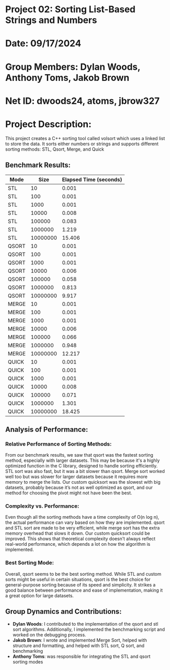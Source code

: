 # Project 02: Sorting List-Based Strings and Numbers
# Date: 09/17/2024
# Group Members: Dylan Woods, Anthony Toms, Jakob Brown
# Net ID: dwoods24, atoms, jbrow327
# Project Description:
This project creates a C++ sorting tool called volsort which uses a linked
list to store the data. It sorts either numbers or strings and supports different sorting methods: STL, Qsort, Merge, and Quick

## Benchmark Results:

| Mode    | Size       | Elapsed Time (seconds)  |
|---------|------------|-------------------------|
| STL     | 10         | 0.001                   | 
| STL     | 100        | 0.001                   | 
| STL     | 1000       | 0.001                   | 
| STL     | 10000      | 0.008                   | 
| STL     | 100000     | 0.083                   | 
| STL     | 1000000    | 1.219                   | 
| STL     | 10000000   | 15.406                  |
| QSORT   | 10         | 0.001                   | 
| QSORT   | 100        | 0.001                   | 
| QSORT   | 1000       | 0.001                   | 
| QSORT   | 10000      | 0.006                   | 
| QSORT   | 100000     | 0.058                   | 
| QSORT   | 1000000    | 0.813                   | 
| QSORT   | 10000000   | 9.917                   |
| MERGE   | 10         | 0.001                   | 
| MERGE   | 100        | 0.001                   | 
| MERGE   | 1000       | 0.001                   | 
| MERGE   | 10000      | 0.006                   | 
| MERGE   | 100000     | 0.066                   | 
| MERGE   | 1000000    | 0.948                   | 
| MERGE   | 10000000   | 12.217                  |
| QUICK   | 10         | 0.001                   | 
| QUICK   | 100        | 0.001                   | 
| QUICK   | 1000       | 0.001                   | 
| QUICK   | 10000      | 0.008                   | 
| QUICK   | 100000     | 0.071                   | 
| QUICK   | 1000000    | 1.301                   | 
| QUICK   | 10000000   | 18.425                  |

## Analysis of Performance:

### Relative Performance of Sorting Methods:
From our benchmark results, we saw that qsort was the fastest sorting method, especially with larger datasets. This may be because it's a highly optimized function in the C library, designed to handle sorting efficiently. STL sort was also fast, but it was a bit slower than qsort. Merge sort worked well too but was slower for larger datasets because it requires more memory to merge the lists. Our custom quicksort was the slowest with big datasets, probably because it’s not as well optimized as qsort, and our method for choosing the pivot might not have been the best.

### Complexity vs. Performance:
Even though all the sorting methods have a time complexity of O(n log n), the actual performance can vary based on how they are implemented. qsort and STL sort are made to be very efficient, while merge sort has the extra memory overhead that slows it down. Our custom quicksort could be improved. This shows that theoretical complexity doesn't always reflect real-world performance, which depends a lot on how the algorithm is implemented.

### Best Sorting Mode:
Overall, qsort seems to be the best sorting method. While STL and custom sorts might be useful in certain situations, qsort is the best choice for general-purpose sorting because of its speed and simplicity. It strikes a good balance between performance and ease of implementation, making it a great option for large datasets.

## Group Dynamics and Contributions:
- **Dylan Woods**: I contributed to the implementation of the qsort and stl sort algorithms. Additionally, I implemented the benchmarking script and worked on the debugging process.
- **Jakob Brown**: I wrote and implemented Merge Sort, helped with structure and formatting, and helped with STL sort, Q sort, and benchmarking
- **Anthony Toms**: was responsible for integrating the STL and qsort sorting modes 



